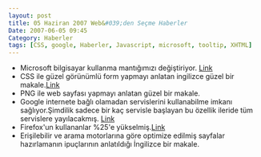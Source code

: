 ```yaml
---
layout: post
title: 05 Haziran 2007 Web&#039;den Seçme Haberler
Date: 2007-06-05 09:45
Category: Haberler
tags: [CSS, google, Haberler, Javascript, microsoft, tooltip, XHTML]
---
```


-   Microsoft bilgisayar kullanma mantığımızı değiştiriyor. [Link][]
-   CSS ile güzel görünümlü form yapmayı anlatan ingilizce güzel bir
    makale.[Link][1]
-   PNG ile web sayfası yapmayı anlatan güzel bir makale.
-   Google internete bağlı olamadan servislerini kullanabilme imkanı
    sağlıyor.Şimdilik sadece bir kaç servisle başlayan bu özellik
    ileride tüm servislere yayılacakmış. [Link][3]
-   Firefox'un kullananlar %25'e yükselmiş.[Link][5]
-   Erişilebilir ve arama motorlarına göre optimize edilmiş sayfalar
    hazırlamanın ipuçlarının anlatıldığı İngilizce bir makale.


  [Link]: http://www.microsoft.com/surface/ "Link"
  [1]: http://www.sitepoint.com/article/fancy-form-design-css "Link"
  [3]: http://gears.google.com/ "Link"
  [5]: http://www.w3counter.com/globalstats.php?date=2007-05-20 "Link"
